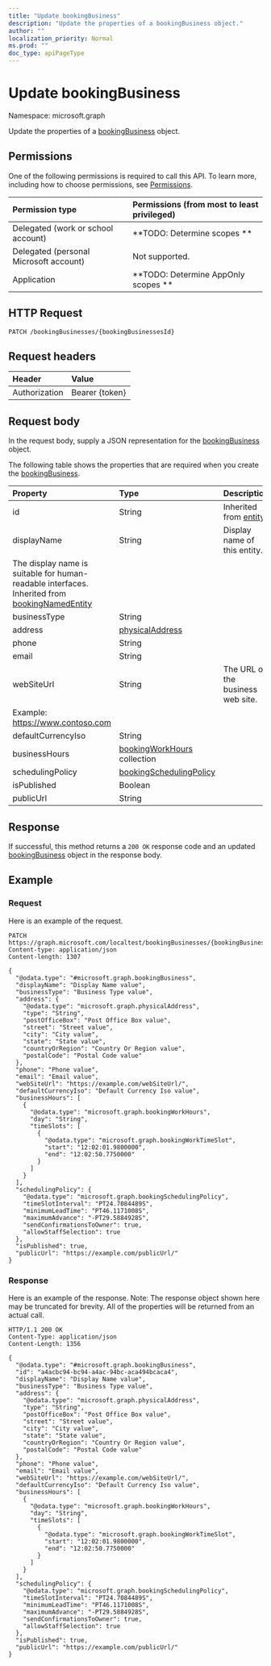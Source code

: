 ```yaml
---
title: "Update bookingBusiness"
description: "Update the properties of a bookingBusiness object."
author: ""
localization_priority: Normal
ms.prod: ""
doc_type: apiPageType
---
```


# Update bookingBusiness

Namespace: microsoft.graph

Update the properties of a [bookingBusiness](../resources/bookingbusiness.md) object.

## Permissions
One of the following permissions is required to call this API. To learn more, including how to choose permissions, see [Permissions](/concepts/permissions-reference.md).

|Permission type|Permissions (from most to least privileged)|
|:---|:---|
|Delegated (work or school account)|**TODO: Determine scopes **|
|Delegated (personal Microsoft account)|Not supported.|
|Application|**TODO: Determine AppOnly scopes **|

## HTTP Request
<!-- {
  "blockType": "ignored"
}
-->
``` http
PATCH /bookingBusinesses/{bookingBusinessesId}
```

## Request headers
|Header|Value|
|:---|:---|
|Authorization|Bearer {token}|

## Request body
In the request body, supply a JSON representation for the [bookingBusiness](../resources/bookingbusiness.md) object.

The following table shows the properties that are required when you create the [bookingBusiness](../resources/bookingbusiness.md).

|Property|Type|Description|
|:---|:---|:---|
|id|String| Inherited from [entity](../resources/entity.md)|
|displayName|String|Display name of this entity.
The display name is suitable for human-readable interfaces. Inherited from [bookingNamedEntity](../resources/bookingnamedentity.md)|
|businessType|String||
|address|[physicalAddress](../resources/physicaladdress.md)||
|phone|String||
|email|String||
|webSiteUrl|String|The URL of the business web site.
Example: https://www.contoso.com|
|defaultCurrencyIso|String||
|businessHours|[bookingWorkHours](../resources/bookingworkhours.md) collection||
|schedulingPolicy|[bookingSchedulingPolicy](../resources/bookingschedulingpolicy.md)||
|isPublished|Boolean||
|publicUrl|String||



## Response
If successful, this method returns a `200 OK` response code and an updated [bookingBusiness](../resources/bookingbusiness.md) object in the response body.

## Example

### Request
Here is an example of the request.
<!-- {
  "blockType": "request",
  "name": "update_bookingbusiness"
}
-->
``` http
PATCH https://graph.microsoft.com/localtest/bookingBusinesses/{bookingBusinessesId}
Content-type: application/json
Content-length: 1307

{
  "@odata.type": "#microsoft.graph.bookingBusiness",
  "displayName": "Display Name value",
  "businessType": "Business Type value",
  "address": {
    "@odata.type": "microsoft.graph.physicalAddress",
    "type": "String",
    "postOfficeBox": "Post Office Box value",
    "street": "Street value",
    "city": "City value",
    "state": "State value",
    "countryOrRegion": "Country Or Region value",
    "postalCode": "Postal Code value"
  },
  "phone": "Phone value",
  "email": "Email value",
  "webSiteUrl": "https://example.com/webSiteUrl/",
  "defaultCurrencyIso": "Default Currency Iso value",
  "businessHours": [
    {
      "@odata.type": "microsoft.graph.bookingWorkHours",
      "day": "String",
      "timeSlots": [
        {
          "@odata.type": "microsoft.graph.bookingWorkTimeSlot",
          "start": "12:02:01.9800000",
          "end": "12:02:50.7750000"
        }
      ]
    }
  ],
  "schedulingPolicy": {
    "@odata.type": "microsoft.graph.bookingSchedulingPolicy",
    "timeSlotInterval": "PT24.7084489S",
    "minimumLeadTime": "PT46.1171008S",
    "maximumAdvance": "-PT29.5884928S",
    "sendConfirmationsToOwner": true,
    "allowStaffSelection": true
  },
  "isPublished": true,
  "publicUrl": "https://example.com/publicUrl/"
}
```

### Response
Here is an example of the response. Note: The response object shown here may be truncated for brevity. All of the properties will be returned from an actual call.
<!-- {
  "blockType": "response",
  "truncated": true
}
-->
``` http
HTTP/1.1 200 OK
Content-Type: application/json
Content-Length: 1356

{
  "@odata.type": "#microsoft.graph.bookingBusiness",
  "id": "a4acbc94-bc94-a4ac-94bc-aca494bcaca4",
  "displayName": "Display Name value",
  "businessType": "Business Type value",
  "address": {
    "@odata.type": "microsoft.graph.physicalAddress",
    "type": "String",
    "postOfficeBox": "Post Office Box value",
    "street": "Street value",
    "city": "City value",
    "state": "State value",
    "countryOrRegion": "Country Or Region value",
    "postalCode": "Postal Code value"
  },
  "phone": "Phone value",
  "email": "Email value",
  "webSiteUrl": "https://example.com/webSiteUrl/",
  "defaultCurrencyIso": "Default Currency Iso value",
  "businessHours": [
    {
      "@odata.type": "microsoft.graph.bookingWorkHours",
      "day": "String",
      "timeSlots": [
        {
          "@odata.type": "microsoft.graph.bookingWorkTimeSlot",
          "start": "12:02:01.9800000",
          "end": "12:02:50.7750000"
        }
      ]
    }
  ],
  "schedulingPolicy": {
    "@odata.type": "microsoft.graph.bookingSchedulingPolicy",
    "timeSlotInterval": "PT24.7084489S",
    "minimumLeadTime": "PT46.1171008S",
    "maximumAdvance": "-PT29.5884928S",
    "sendConfirmationsToOwner": true,
    "allowStaffSelection": true
  },
  "isPublished": true,
  "publicUrl": "https://example.com/publicUrl/"
}
```

